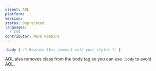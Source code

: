 ```yaml
---
client: AOL
platform:
version:
status: Deprecated
languages:
  - CSS
contributor: Mark Robbins
---
```


```css
.body { /* Replace this comment with your styles */ }
```

AOL also removes class from the body tag so you can use `.body` to avoid AOL.
